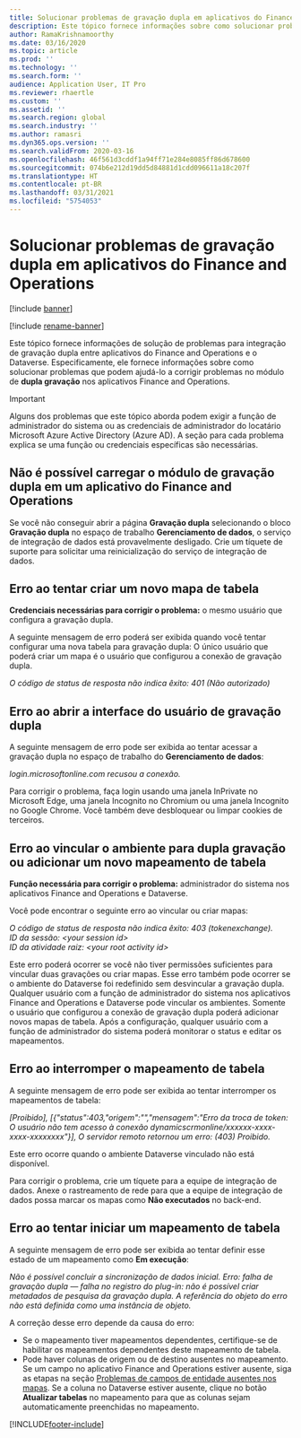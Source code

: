 ```yaml
---
title: Solucionar problemas de gravação dupla em aplicativos do Finance and Operations
description: Este tópico fornece informações sobre como solucionar problemas que podem ajudá-lo a corrigir problemas no módulo de dupla gravação nos aplicativos Finance and Operations.
author: RamaKrishnamoorthy
ms.date: 03/16/2020
ms.topic: article
ms.prod: ''
ms.technology: ''
ms.search.form: ''
audience: Application User, IT Pro
ms.reviewer: rhaertle
ms.custom: ''
ms.assetid: ''
ms.search.region: global
ms.search.industry: ''
ms.author: ramasri
ms.dyn365.ops.version: ''
ms.search.validFrom: 2020-03-16
ms.openlocfilehash: 46f561d3cddf1a94ff71e284e8085ff86d678600
ms.sourcegitcommit: 074b6e212d19dd5d84881d1cdd096611a18c207f
ms.translationtype: HT
ms.contentlocale: pt-BR
ms.lasthandoff: 03/31/2021
ms.locfileid: "5754053"
---
```

# <a name="troubleshoot-dual-write-issues-in-finance-and-operations-apps"></a>Solucionar problemas de gravação dupla em aplicativos do Finance and Operations

[!include [banner](../../includes/banner.md)]

[!include [rename-banner](~/includes/cc-data-platform-banner.md)]

Este tópico fornece informações de solução de problemas para integração de gravação dupla entre aplicativos do Finance and Operations e o Dataverse. Especificamente, ele fornece informações sobre como solucionar problemas que podem ajudá-lo a corrigir problemas no módulo de **dupla gravação** nos aplicativos Finance and Operations.

> [!IMPORTANT]
> Alguns dos problemas que este tópico aborda podem exigir a função de administrador do sistema ou as credenciais de administrador do locatário Microsoft Azure Active Directory (Azure AD). A seção para cada problema explica se uma função ou credenciais específicas são necessárias.

## <a name="you-cant-load-the-dual-write-module-in-a-finance-and-operations-app"></a>Não é possível carregar o módulo de gravação dupla em um aplicativo do Finance and Operations

Se você não conseguir abrir a página **Gravação dupla** selecionando o bloco **Gravação dupla** no espaço de trabalho **Gerenciamento de dados**, o serviço de integração de dados está provavelmente desligado. Crie um tíquete de suporte para solicitar uma reinicialização do serviço de integração de dados.

## <a name="error-when-you-try-to-create-a-new-table-map"></a>Erro ao tentar criar um novo mapa de tabela

**Credenciais necessárias para corrigir o problema:** o mesmo usuário que configura a gravação dupla.

A seguinte mensagem de erro poderá ser exibida quando você tentar configurar uma nova tabela para gravação dupla: O único usuário que poderá criar um mapa é o usuário que configurou a conexão de gravação dupla.

*O código de status de resposta não indica êxito: 401 (Não autorizado)*


## <a name="error-when-you-open-the-dual-write-user-interface"></a>Erro ao abrir a interface do usuário de gravação dupla

A seguinte mensagem de erro pode ser exibida ao tentar acessar a gravação dupla no espaço de trabalho do **Gerenciamento de dados**:

*login.microsoftonline.com recusou a conexão.*

Para corrigir o problema, faça login usando uma janela InPrivate no Microsoft Edge, uma janela Incognito no Chromium ou uma janela Incognito no Google Chrome. Você também deve desbloquear ou limpar cookies de terceiros.

## <a name="error-when-you-link-the-environment-for-dual-write-or-add-a-new-table-mapping"></a>Erro ao vincular o ambiente para dupla gravação ou adicionar um novo mapeamento de tabela

**Função necessária para corrigir o problema:** administrador do sistema nos aplicativos Finance and Operations e Dataverse.

Você pode encontrar o seguinte erro ao vincular ou criar mapas:

*O código de status de resposta não indica êxito: 403 (tokenexchange).<br> ID da sessão: \<your session id\><br> ID da atividade raiz: \<your root activity id\>*

Este erro poderá ocorrer se você não tiver permissões suficientes para vincular duas gravações ou criar mapas. Esse erro também pode ocorrer se o ambiente do Dataverse foi redefinido sem desvincular a gravação dupla. Qualquer usuário com a função de administrador do sistema nos aplicativos Finance and Operations e Dataverse pode vincular os ambientes. Somente o usuário que configurou a conexão de gravação dupla poderá adicionar novos mapas de tabela. Após a configuração, qualquer usuário com a função de administrador do sistema poderá monitorar o status e editar os mapeamentos.

## <a name="error-when-you-stop-the-table-mapping"></a>Erro ao interromper o mapeamento de tabela

A seguinte mensagem de erro pode ser exibida ao tentar interromper os mapeamentos de tabela:

*\[Proibido\], \[{"status":403,"origem":"","mensagem":"Erro da troca de token: O usuário não tem acesso à conexão dynamicscrmonline/xxxxxx-xxxx-xxxx-xxxxxxxx"}\], O servidor remoto retornou um erro: (403) Proibido.*

Este erro ocorre quando o ambiente Dataverse vinculado não está disponível.

Para corrigir o problema, crie um tíquete para a equipe de integração de dados. Anexe o rastreamento de rede para que a equipe de integração de dados possa marcar os mapas como **Não executados** no back-end.

## <a name="error-while-trying-to-start-a-table-mapping"></a>Erro ao tentar iniciar um mapeamento de tabela

A seguinte mensagem de erro pode ser exibida ao tentar definir esse estado de um mapeamento como **Em execução**:

*Não é possível concluir a sincronização de dados inicial. Erro: falha de gravação dupla — falha no registro do plug-in: não é possível criar metadados de pesquisa da gravação dupla. A referência do objeto do erro não está definida como uma instância de objeto.*

A correção desse erro depende da causa do erro:

+ Se o mapeamento tiver mapeamentos dependentes, certifique-se de habilitar os mapeamentos dependentes deste mapeamento de tabela.
+ Pode haver colunas de origem ou de destino ausentes no mapeamento. Se um campo no aplicativo Finance and Operations estiver ausente, siga as etapas na seção [Problemas de campos de entidade ausentes nos mapas](dual-write-troubleshooting-finops-upgrades.md#missing-table-columns-issue-on-maps). Se a coluna no Dataverse estiver ausente, clique no botão **Atualizar tabelas** no mapeamento para que as colunas sejam automaticamente preenchidas no mapeamento.


[!INCLUDE[footer-include](../../../../includes/footer-banner.md)]